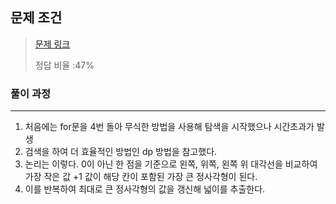 ## 문제 조건

> [문제 링크](https://school.programmers.co.kr/learn/courses/30/lessons/42898?language=java)
> 
> 
> 정답 비율 :47%
> 

### 풀이 과정

---

1. 처음에는 for문을 4번 돌아 무식한 방법을 사용해 탐색을 시작했으나 시간초과가 발생 
2. 검색을 하여 더 효율적인 방법인  dp 방법을 참고했다.
3. 논리는 이렇다.  0이 아닌 한 점을 기준으로 왼쪽, 위쪽, 왼쪽 위 대각선을 비교하여 가장 작은 값 +1 값이 해당 칸이 포함된 가장 큰 정사각형이 된다.
4. 이를 반복하여 최대로 큰 정사각형의 값을 갱신해 넓이를 추출한다.
